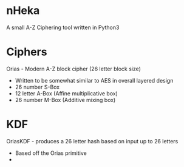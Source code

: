 # nHeka

A small A-Z Ciphering tool written in Python3

# Ciphers

Orias - Modern A-Z block cipher (26 letter block size)
- Written to be somewhat similar to AES in overall layered design
- 26 number S-Box
- 12 letter A-Box (Affine multiplicative box)
- 26 number M-Box (Additive mixing box)

# KDF

OriasKDF - produces a 26 letter hash based on input up to 26 letters
- Based off the Orias primitive
- 
